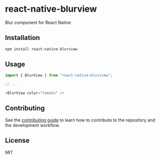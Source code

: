 # react-native-blurview

Blur component for React Native

## Installation

```sh
npm install react-native-blurview
```

## Usage

```js
import { BlurView } from "react-native-blurview";

// ...

<BlurView color="tomato" />
```

## Contributing

See the [contributing guide](CONTRIBUTING.md) to learn how to contribute to the repository and the development workflow.

## License

MIT
